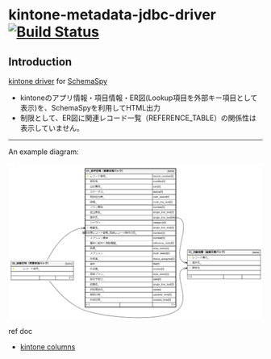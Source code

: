 # kintone-metadata-jdbc-driver [![Build Status](https://travis-ci.com/claimvantage/force-metadata-jdbc-driver.svg?branch=master)](https://travis-ci.com/claimvantage/force-metadata-jdbc-driver)

## Introduction
[kintone driver](https://kintone.cybozu.co.jp/) for [SchemaSpy](http://schemaspy.sourceforge.net/)

* kintoneのアプリ情報・項目情報・ER図(Lookup項目を外部キー項目として表示)を、SchemaSpyを利用してHTML出力 
* 制限として、ER図に関連レコード一覧（REFERENCE_TABLE）の関係性は表示していません。
-----

An example diagram:

![Sample ERD](sample-erd.png)


ref doc
* [kintone columns](https://developer.cybozu.io/hc/ja/articles/202166330-%E3%83%95%E3%82%A3%E3%83%BC%E3%83%AB%E3%83%89%E5%BD%A2%E5%BC%8F) 